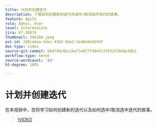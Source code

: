 ```yaml
---
title: 计划并创建迭代
description: 了解如何创建新的迭代并选中/取消选中迭代的故事。
feature: Agile
role: Admin, User
level: Intermediate
jira: KT-10874
thumbnail: 346284.jpeg
exl-id: 338ce8aa-3dec-43d2-92e2-2e48e6e65947
doc-type: video
source-git-commit: bbdf99c6bc1be714077fd94fc3f8325394de36b3
workflow-type: tm+mt
source-wordcount: '43'
ht-degree: 100%

---
```


# 计划并创建迭代

在本视频中，您将学习如何创建新的迭代以及如何选中/取消选中迭代的故事。

>[!VIDEO](https://video.tv.adobe.com/v/3412189/?quality=12&learn=on&enablevpops=1&captions=chi_hans)
